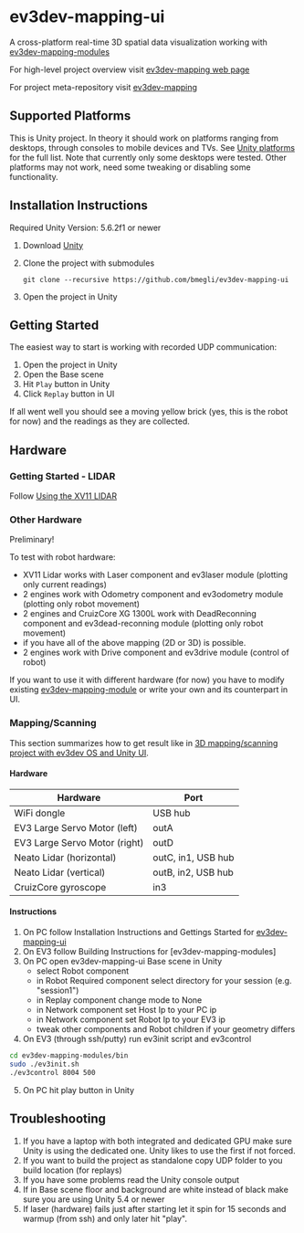 # ev3dev-mapping-ui
A cross-platform real-time 3D spatial data visualization working with [ev3dev-mapping-modules](https://github.com/bmegli/ev3dev-mapping-modules)

For high-level project overview visit [ev3dev-mapping web page](http://www.ev3dev.org/projects/2016/08/07/Mapping/)

For project meta-repository visit [ev3dev-mapping](https://github.com/bmegli/ev3dev-mapping)

## Supported Platforms

This is Unity project. In theory it should work on platforms ranging from desktops, through consoles to mobile devices and TVs.
See [Unity platforms](https://unity3d.com/unity/multiplatform) for the full list. Note that currently only some desktops were tested.
Other platforms may not work, need some tweaking or disabling some functionality.

## Installation Instructions

Required Unity Version: 5.6.2f1 or newer

1. Download [Unity](https://unity3d.com/)
2. Clone the project with submodules

    `git clone --recursive https://github.com/bmegli/ev3dev-mapping-ui`
3. Open the project in Unity

## Getting Started

The easiest way to start is working with recorded UDP communication:

1. Open the project in Unity
2. Open the Base scene
3. Hit `Play` button in Unity
4. Click `Replay` button in UI

If all went well you should see a moving yellow brick (yes, this is the robot for now) and the readings as they are collected. 

## Hardware

### Getting Started - LIDAR

Follow [Using the XV11 LIDAR ](http://www.ev3dev.org/docs/tutorials/using-xv11-lidar/)

### Other Hardware

Preliminary!

To test with robot hardware:

- XV11 Lidar works with Laser component and ev3laser module (plotting only current readings)
- 2 engines work with Odometry component and ev3odometry module (plotting only robot movement)
- 2 engines and CruizCore XG 1300L work with DeadReconning component and ev3dead-reconning module (plotting only robot movement)
- if you have all of the above mapping (2D or 3D) is possible.
- 2 engines work with Drive component and ev3drive module (control of robot)

If you want to use it with different hardware (for now) you have to modify existing [ev3dev-mapping-module](https://github.com/bmegli/ev3dev-mapping-modules)
or write your own and its counterpart in UI.

### Mapping/Scanning

This section summarizes how to get result like in [3D mapping/scanning project with ev3dev OS and Unity UI](https://www.youtube.com/watch?v=9o_Fi8bHdvs).

#### Hardware

| Hardware                      | Port               |
| ------------------------------|--------------------|
| WiFi dongle                   | USB hub            |
| EV3 Large Servo Motor (left)  | outA               |
| EV3 Large Servo Motor (right) | outD               | 
| Neato Lidar (horizontal)      | outC, in1, USB hub | 
| Neato Lidar (vertical)        | outB, in2, USB hub |
| CruizCore gyroscope           | in3                |

#### Instructions

1. On PC follow Installation Instructions and Gettings Started for [ev3dev-mapping-ui]((https://github.com/bmegli/ev3dev-mapping-ui))
2. On EV3 follow Building Instructions for [ev3dev-mapping-modules]
3. On PC open ev3dev-mapping-ui Base scene in Unity
    - select Robot component
	- in Robot Required component select directory for your session (e.g. "session1")
	- in Replay component change mode to None
    - in Network component set Host Ip to your PC ip
	- in Network component set Robot Ip to your EV3 ip
	- tweak other components and Robot children if your geometry differs 
4. On EV3 (through ssh/putty) run ev3init script and ev3control
``` bash
cd ev3dev-mapping-modules/bin
sudo ./ev3init.sh
./ev3control 8004 500

```
5. On PC hit play button in Unity

## Troubleshooting

1. If you have a laptop with both integrated and dedicated GPU make sure Unity is using the dedicated one. Unity likes to use the first if not forced.
2. If you want to build the project as standalone copy UDP folder to you build location (for replays)
3. If you have some problems read the Unity console output
4. If in Base scene floor and background are white instead of black make sure you are using Unity 5.4 or newer
5. If laser (hardware) fails just after starting let it spin for 15 seconds and warmup (from ssh) and only later hit "play".
